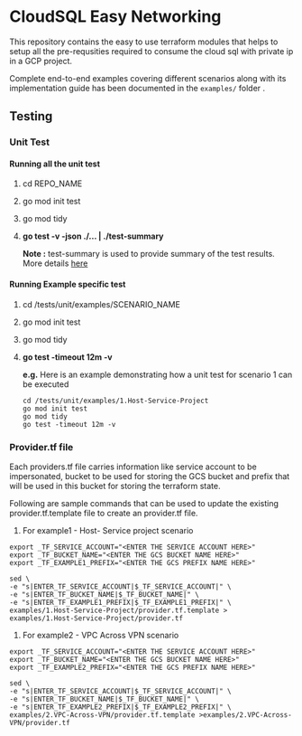 # CloudSQL Easy Networking

This repository contains the easy to use terraform modules that helps to setup all the pre-requsities required to consume the cloud sql with private ip in a GCP project.

Complete end-to-end examples covering different scenarios along with its implementation guide has been documented in the `examples/` folder .

## Testing

### Unit Test


#### Running all the unit test

1. cd REPO_NAME
2. go mod init test
3. go mod tidy
4. **go test -v -json ./... | ./test-summary**

    **Note :** test-summary is used to provide summary of the test results. More details [here](https://pkg.go.dev/gocloud.dev/internal/testing/test-summary)


#### Running Example specific test
1. cd /tests/unit/examples/SCENARIO_NAME
2. go mod init test
3. go mod tidy
4. **go test -timeout 12m -v**

    **e.g.** Here is an example demonstrating how a unit test for scenario 1 can be executed
    ```
    cd /tests/unit/examples/1.Host-Service-Project
    go mod init test
    go mod tidy
    go test -timeout 12m -v
    ```


### Provider.tf file

Each providers.tf file carries information like service account to be impersonated, bucket to be used for storing the GCS bucket and prefix that will be used in this bucket for storing the terraform state.

Following are sample commands that can be used to update the existing provider.tf.template file to create an provider.tf file.

1. For example1 - Host- Service project scenario

```
export _TF_SERVICE_ACCOUNT="<ENTER THE SERVICE ACCOUNT HERE>"
export _TF_BUCKET_NAME="<ENTER THE GCS BUCKET NAME HERE>"
export _TF_EXAMPLE1_PREFIX="<ENTER THE GCS PREFIX NAME HERE>"

sed \
-e "s|ENTER_TF_SERVICE_ACCOUNT|$_TF_SERVICE_ACCOUNT|" \
-e "s|ENTER_TF_BUCKET_NAME|$_TF_BUCKET_NAME|" \
-e "s|ENTER_TF_EXAMPLE1_PREFIX|$_TF_EXAMPLE1_PREFIX|" \
examples/1.Host-Service-Project/provider.tf.template > examples/1.Host-Service-Project/provider.tf
```

1. For example2 - VPC Across VPN scenario

```
export _TF_SERVICE_ACCOUNT="<ENTER THE SERVICE ACCOUNT HERE>"
export _TF_BUCKET_NAME="<ENTER THE GCS BUCKET NAME HERE>"
export _TF_EXAMPLE2_PREFIX="<ENTER THE GCS PREFIX NAME HERE>"

sed \
-e "s|ENTER_TF_SERVICE_ACCOUNT|$_TF_SERVICE_ACCOUNT|" \
-e "s|ENTER_TF_BUCKET_NAME|$_TF_BUCKET_NAME|" \
-e "s|ENTER_TF_EXAMPLE2_PREFIX|$_TF_EXAMPLE2_PREFIX|" \
examples/2.VPC-Across-VPN/provider.tf.template >examples/2.VPC-Across-VPN/provider.tf
```
